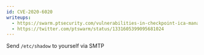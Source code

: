 ```yaml
---
id: CVE-2020-6020
writeups:
  - https://swarm.ptsecurity.com/vulnerabilities-in-checkpoint-ica-management-tool/
  - https://twitter.com/ptswarm/status/1331605399095681024
---
```

Send `/etc/shadow` to yourself via SMTP
